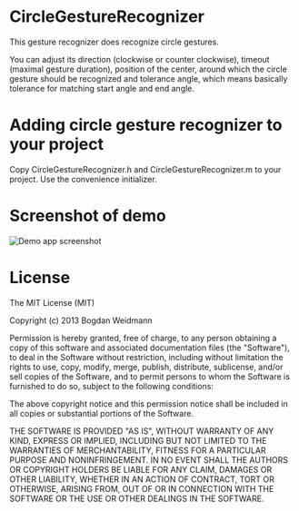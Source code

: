 CircleGestureRecognizer
=======================

This gesture recognizer does recognize circle gestures.

You can adjust its direction (clockwise or counter clockwise), timeout (maximal gesture duration), position of the center, around which the circle gesture should be recognized and tolerance angle, which means basically tolerance for matching start angle and end angle.

Adding circle gesture recognizer to your project
======================================

Copy CircleGestureRecognizer.h and CircleGestureRecognizer.m to your project. 
Use the convenience initializer.

Screenshot of demo
================

![Demo app screenshot](http://img580.imageshack.us/img580/5189/bildschirmfoto20130611u.png)

License
======

The MIT License (MIT)

Copyright (c) 2013 Bogdan Weidmann

Permission is hereby granted, free of charge, to any person obtaining a copy
of this software and associated documentation files (the "Software"), to deal
in the Software without restriction, including without limitation the rights
to use, copy, modify, merge, publish, distribute, sublicense, and/or sell
copies of the Software, and to permit persons to whom the Software is
furnished to do so, subject to the following conditions:

The above copyright notice and this permission notice shall be included in
all copies or substantial portions of the Software.

THE SOFTWARE IS PROVIDED "AS IS", WITHOUT WARRANTY OF ANY KIND, EXPRESS OR
IMPLIED, INCLUDING BUT NOT LIMITED TO THE WARRANTIES OF MERCHANTABILITY,
FITNESS FOR A PARTICULAR PURPOSE AND NONINFRINGEMENT. IN NO EVENT SHALL THE
AUTHORS OR COPYRIGHT HOLDERS BE LIABLE FOR ANY CLAIM, DAMAGES OR OTHER
LIABILITY, WHETHER IN AN ACTION OF CONTRACT, TORT OR OTHERWISE, ARISING FROM,
OUT OF OR IN CONNECTION WITH THE SOFTWARE OR THE USE OR OTHER DEALINGS IN
THE SOFTWARE.
